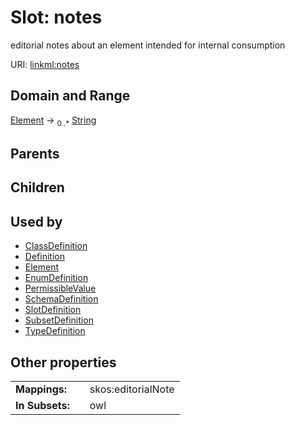 
# Slot: notes


editorial notes about an element intended for internal consumption

URI: [linkml:notes](https://w3id.org/linkml/notes)


## Domain and Range

[Element](Element.md) ->  <sub>0..*</sub>
 [String](types/String.md)

## Parents


## Children


## Used by

 * [ClassDefinition](ClassDefinition.md)
 * [Definition](Definition.md)
 * [Element](Element.md)
 * [EnumDefinition](EnumDefinition.md)
 * [PermissibleValue](PermissibleValue.md)
 * [SchemaDefinition](SchemaDefinition.md)
 * [SlotDefinition](SlotDefinition.md)
 * [SubsetDefinition](SubsetDefinition.md)
 * [TypeDefinition](TypeDefinition.md)

## Other properties

|  |  |  |
| --- | --- | --- |
| **Mappings:** | | skos:editorialNote |
| **In Subsets:** | | owl |

